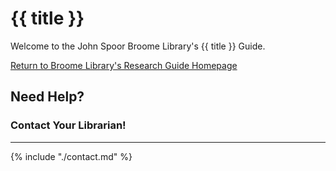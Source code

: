 # {{ title }}

Welcome to the John Spoor Broome Library's {{ title }} Guide.

[Return to Broome Library's Research Guide Homepage](https://library.csuci.edu/research/dbases-subject)

## Need Help?

### Contact Your Librarian!

---

{% include "./contact.md" %}